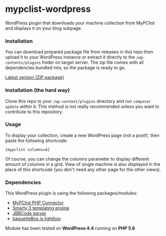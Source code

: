 # mypclist-wordpress
WordPress plugin that downloads your machine collection from MyPClist and displays it on your blog subpage.

### Installation
You can download prepared package file from releases in this repo then upload it to your WordPress instance 
or extract it directly to the `/wp-contents/plugins` folder on target server. The zip file comes with all 
dependencies bundled into, so the package is ready to go.

[Latest version (ZIP package)](https://github.com/Reprostar/mpcl-wordpress/releases)
 
### Installation (the hard way)
Clone this repo to your `/wp-content/plugins` directory and run `composer update` within it. This method 
is not really recommended unless you want to contribute to this repository.

### Usage
To display your collection, create a new WordPress page (not a post!), then paste the following shortcode:
```
[mypclist columns=4]
```

Of course, you can change the *columns* parameter to display different amount of columns in a grid.
View of single machine is also displayed in the place of this shortcode (you don't need any other page for 
the other views).

### Dependencies
This WordPress plugin is using the following packages/modules: 

* [MyPClist PHP Connector](https://github.com/Reprostar/mpcl-connector-php)
* [Smarty 3 templating engine](http://smarty.net)
* [JBBCode parser](http://jbbcode.com/)
* [baguetteBox.js lightbox](https://feimosi.github.io/baguetteBox.js/)

Module has been tested on **WordPress 4.4** running on **PHP 5.6**